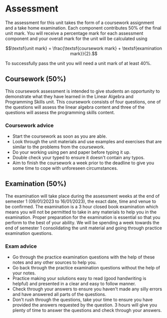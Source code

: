 # Assessment

The assessment for this unit takes the form of a coursework assignment and a take home examination. Each component contributes 50% of the final unit mark. You will receive a percentage mark for each assessment component and your overall mark for the unit will be calculated using

$$\textsf{unit mark} = \frac{\textsf{coursework mark} + \textsf{examination mark}}{2}.$$

To successfully pass the unit you will need a unit mark of at least 40%. 

## Coursework (50%)
 
This coursework assessment is intended to give students an opportunity to demonstrate what they have learned in the Linear Algebra and Programming Skills unit. This coursework consists of four questions, one of the questions will assess the linear algebra content and three of the questions will assess the programming skills content.

### Coursework advice

- Start the coursework as soon as you are able.
- Look through the unit materials and use examples and exercises that are similar to the problems from the coursework. 
- Do your working using pen and paper before typing it up. 
- Double check your typed to ensure it doesn't contain any typos.
- Aim to finish the coursework a week prior to the deadline to give you some time to cope with unforeseen circumstances.

## Examination (50%) 

The examination will take place during the assessment weeks at the end of semester 1 (09/01/2023 to 16/01/2023), the exact date, time and venue to be confirmed. The examination is a 3 hour closed book examination which means you will not be permitted to take in any materials to help you in the examination. Proper preparation for the examination is essential so that you perform to the best of your ability. We will be spending a week towards the end of semester 1 consolidating the unit material and going through practice examination questions.

### Exam advice

- Go through the practice examination questions with the help of these notes and any other sources to help you.
- Go back through the practice examination questions without the help of your notes.
- Practice making your solutions easy to read (good handwriting is helpful) and presented in a clear and easy to follow manner. 
- Check through your answers to ensure you haven't made any silly errors and have answered all parts of the questions.
- Don't rush through the questions, take your time to ensure you have provided the answers requested by the question. 3 hours will give you plenty of time to answer the questions and check through your answers.